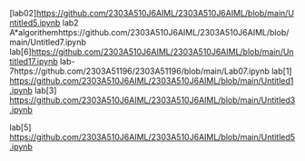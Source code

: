 [lab02]https://github.com/2303A510J6AIML/2303A510J6AIML/blob/main/Untitled5.ipynb
lab2 A*algorithemhttps://github.com/2303A510J6AIML/2303A510J6AIML/blob/main/Untitled7.ipynb
lab[6]https://github.com/2303A510J6AIML/2303A510J6AIML/blob/main/Untitled17.ipynb
lab-7https://github.com/2303A51196/2303A51196/blob/main/Lab07.ipynb
lab[1] https://github.com/2303A510J6AIML/2303A510J6AIML/blob/main/Untitled1.ipynb
lab[3]  https://github.com/2303A510J6AIML/2303A510J6AIML/blob/main/Untitled3.ipynb

lab[5] https://github.com/2303A510J6AIML/2303A510J6AIML/blob/main/Untitled5.ipynb
